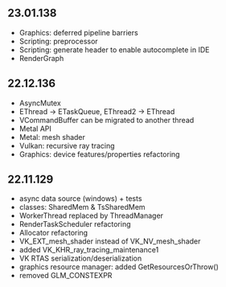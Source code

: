 
## 23.01.138

- Graphics: deferred pipeline barriers
- Scripting: preprocessor
- Scripting: generate header to enable autocomplete in IDE
- RenderGraph


## 22.12.136

- AsyncMutex
- EThread -> ETaskQueue, EThread2 -> EThread
- VCommandBuffer can be migrated to another thread
- Metal API
- Metal: mesh shader
- Vulkan: recursive ray tracing
- Graphics: device features/properties refactoring


## 22.11.129

- async data source (windows) + tests
- classes: SharedMem & TsSharedMem
- WorkerThread replaced by ThreadManager
- RenderTaskScheduler refactoring
- Allocator refactoring
- VK_EXT_mesh_shader instead of VK_NV_mesh_shader
- added VK_KHR_ray_tracing_maintenance1
- VK RTAS serialization/deserialization
- graphics resource manager: added GetResourcesOrThrow()
- removed GLM_CONSTEXPR
